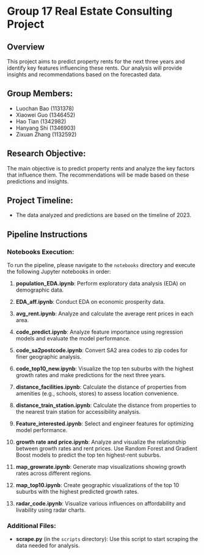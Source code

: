 # Group 17 Real Estate Consulting Project

## Overview
This project aims to predict property rents for the next three years and identify key features influencing these rents. Our analysis will provide insights and recommendations based on the forecasted data.

## Group Members:
- Luochan Bao (1131378)
- Xiaowei Guo (1346452)
- Hao Tian (1342982)
- Hanyang Shi (1346903)
- Zixuan Zhang (1132592)


## Research Objective:
The main objective is to predict property rents and analyze the key factors that influence them. The recommendations will be made based on these predictions and insights.

## Project Timeline:
- The data analyzed and predictions are based on the timeline of 2023.

## Pipeline Instructions

### Notebooks Execution:
To run the pipeline, please navigate to the `notebooks` directory and execute the following Jupyter notebooks in order:

 1. **population_EDA.ipynb**: Perform exploratory data analysis (EDA) on demographic data.
 
 2. **EDA_aff.ipynb**: Conduct EDA on economic prosperity data.
 
 3. **avg_rent.ipynb**: Analyze and calculate the average rent prices in each area.
 
 4. **code_predict.ipynb**: Analyze feature importance using regression models and evaluate the model performance.
 
 5. **code_sa2postcode.ipynb**: Convert SA2 area codes to zip codes for finer geographic analysis.
 
 6. **code_top10_new.ipynb**: Visualize the top ten suburbs with the highest growth rates and make predictions for the next three years.
 
 7. **distance_facilities.ipynb**: Calculate the distance of properties from amenities (e.g., schools, stores) to assess location convenience.
 
 8. **distance_train_station.ipynb**: Calculate the distance from properties to the nearest train station for accessibility analysis.
 
 9. **Feature_interested.ipynb**: Select and engineer features for optimizing model performance.
 
 10. **growth rate and price.ipynb**: Analyze and visualize the relationship between growth rates and rent prices. Use Random Forest and Gradient Boost models to predict the top ten highest-rent suburbs.
 
 11. **map_growrate.ipynb**: Generate map visualizations showing growth rates across different regions.
 
 12. **map_top10.ipynb**: Create geographic visualizations of the top 10 suburbs with the highest predicted growth rates.
 
 13. **radar_code.ipynb**: Visualize various influences on affordability and livability using radar charts.

### Additional Files:
- **scrape.py** (in the `scripts` directory): Use this script to start scraping the data needed for analysis.
